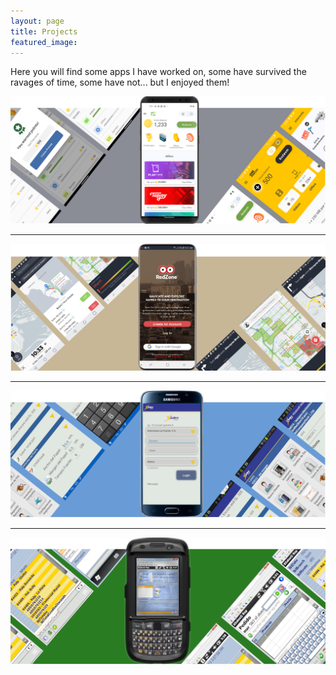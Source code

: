```yaml
---
layout: page
title: Projects
featured_image:
---
```


Here you will find some apps I have worked on, some have survived the ravages of time, some have not... but I enjoyed them! <br />

[![Play2Pay](/assets/images/pages/play2pay/Play2Pay-center-complete.png)](/project-play2pay "Play2Pay") 

----------------

[![RedZone Map](/assets/images/pages/redzone/Redzone.png)](/project-redzone "Redzone Map")

----------------


[![XSales Android](/assets/images/pages/xsales/xsales-android-center.png)](/project-xsales-android "XSales Android") 

----------------

[![XSales WM](/assets/images/pages/xsales/xsales-wm-center.png)](/project-xsales-wm "XSales Windows Mobile")



